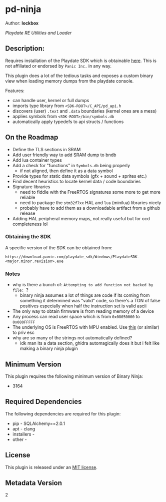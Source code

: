 # pd-ninja
Author: **lockbox**

_Playdate RE Utilities and Loader_

## Description:
Requires installation of the Playdate SDK which is obtainable [here](https://play.date/dev/). This is not affiliated or endorsed by `Panic Inc.` in any way.

This plugin does a lot of the tedious tasks and exposes a custom binary view when loading memory dumps from the playdate console.

Features:

- can handle user, kernel or full dumps
- imports type library from `<SDK-ROOT>/C_API/pd_api.h`
- discovers (user) `.text` and `.data` boundaries (kernel ones are a mess)
- applies symbols from `<SDK-ROOT>/bin/symbols.db`
- automatically apply typedefs to api structs / functions


## On the Roadmap
- Define the TLS sections in SRAM
- Add user friendly way to add SRAM dump to bndb
- Add lua container types
- Add a check for "functions" in `Symbols.db` being properly
    - if not aligned, then define it as a data symbol
- Provide types for static data symbols (gfx + sound + sprites etc.)
- Find decent heuristics to locate kernel data / code boundaries
- Signature libraries
    - need to fiddle with the FreeRTOS signatures some more to get more reliable
    - need to package the `stm32f7xx` HAL and `lua` (minilua) libraries nicely
    - probably have to add them as a downloadable artifact from a github release
- Adding HAL peripheral memory maps, not really useful but for ocd completeness lol

### Obtaining the SDK

A specific version of the SDK can be obtained from:

`https://download.panic.com/playdate_sdk/Windows/PlaydateSDK-<major.minor.revision>.exe`


### Notes
- why is there a bunch of: `Attempting to add function not backed by file: `?
    - binary ninja assumes a lot of things are code if its coming from something
    it determined was "valid" code, so there's a TON of false positives especially
    when half the instruction set is valid ascii
- The only way to obtain firmware is from reading memory of a device
- Any process can read user space which is from `0x08050000` to `0x080FFFFF`
- The underlying OS is FreeRTOS with MPU enabled. Use [this](https://cve.mitre.org/cgi-bin/cvename.cgi?name=CVE-2021-43997) (or similar) to priv esc
- why are _so_ many of the strings not automatically defined?
    - idk man its a data section, ghidra automagically does it but i felt like making a binary ninja plugin

## Minimum Version

This plugin requires the following minimum version of Binary Ninja:

* 3164

## Required Dependencies

The following dependencies are required for this plugin:

 * pip - SQLAlchemy==2.0.1
 * apt - clang
 * installers - 
 * other - 


## License

This plugin is released under an [MIT license](./license).

## Metadata Version

2
